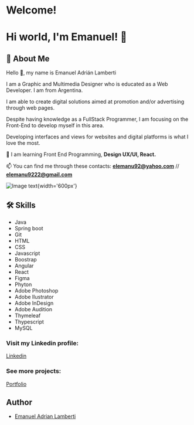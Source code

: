 # Welcome!

# Hi world, I'm Emanuel! 👋

## 🚀 About Me

Hello 👋, my name is Emanuel Adrián Lamberti

I am a Graphic and Multimedia Designer who is educated as a Web Developer. I am from Argentina.

I am able to create digital solutions aimed at promotion and/or advertising through web pages.

Despite having knowledge as a FullStack Programmer, I am focusing on the Front-End to develop myself in this area.

Developing interfaces and views for websites and digital platforms is what I love the most.

🌱 I am learning Front End Programming, **Design UX/UI, React.**

📫 You can find me through these contacts: **elemanu92@yahoo.com** // **elemanu9222@gmail.com**

![Image text](https://www.google.com/url?sa=i&url=https%3A%2F%2Fwww.freepik.es%2Fvector-premium%2Fprogramador-trabajando-software-ilustracion-plana-dibujos-animados-desarrollador-web-independiente-computadora-aislada_4632251.htm&psig=AOvVaw2pxWUvUEGCFQzsuKiT9dtd&ust=1685129090356000&source=images&cd=vfe&ved=0CBEQjRxqFwoTCIC9nJqZkf8CFQAAAAAdAAAAABAE){width='600px'}

## 🛠 Skills

<ul>
    <li>Java</li>
    <li>Spring boot</li>
    <li>Git</li>
    <li>HTML</li>
    <li>CSS</li>
    <li>Javascript</li>
    <li>Boostrap</li>
    <li>Angular</li>
    <li>React</li>
    <li>Figma</li>
    <li>Phyton</li>
    <li>Adobe Photoshop</li>
    <li>Adobe Ilustrator</li>
    <li>Adobe InDesign</li>
    <li>Adobe Audition</li>
    <li>Thymeleaf</li>
    <li>Thypescript</li>
    <li>MySQL</li>
</ul>

### Visit my Linkedin profile:

[Linkedin](https://linkedin.com/in/https://www.linkedin.com/in/emanuel-lamberti-62ba2b1a7/)

### See more projects:

[Portfolio](#)

## Author

- [Emanuel Adrian Lamberti](https://github.com/Emanuel-Lamberti)

